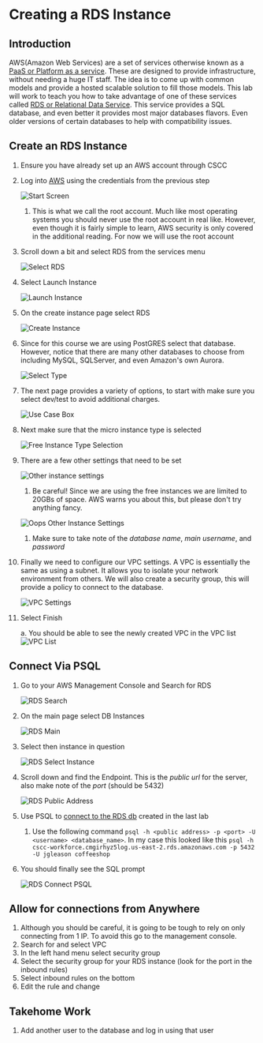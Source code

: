 # Creating a RDS Instance #

## Introduction ##

AWS(Amazon Web Services) are a set of services otherwise known as a [PaaS or Platform as a service](https://en.wikipedia.org/wiki/Platform_as_a_service). These are designed to provide infrastructure, without needing a huge IT staff. The idea is to come up with common models and provide a hosted scalable solution to fill those models. This lab will work to teach you how to take advantage of one of these services called [RDS or Relational Data Service](https://aws.amazon.com/rds/). This service provides a SQL database, and even better it provides most major databases flavors. Even older versions of certain databases to help with compatibility issues.

## Create an RDS Instance ##

1. Ensure you have already set up an AWS account through CSCC
2. Log into [AWS](https://aws.amazon.com) using the credentials from the previous step

    ![Start Screen](./resources/start_screen.png "Start Screen")
    
    1. This is what we call the root account. Much like most operating systems you should never use the root account in real like. However, even though it is fairly simple to learn, AWS security is only covered in the additional reading. For now we will use the root account

3. Scroll down a bit and select RDS from the services menu

    ![Select RDS](./resources/Select_RDS_Screen_Small.png "Select RDS")

4. Select Launch Instance

    ![Launch Instance](./resources/Instance_List_Page_Before.png "Launch Instance")

5. On the create instance page select RDS

    ![Create Instance](./resources/Create_Instance_Page.png "Create Instance")

6. Since for this course we are using PostGRES select that database. However, notice that there are many other databases to choose from including MySQL, SQLServer, and even Amazon's own Aurora. 

    ![Select Type](./resources/Select_DB_Type.png "Select DB Type")

7. The next page provides a variety of options, to start with make sure you select dev/test to avoid additional charges.

    ![Use Case Box](./resources/AWS_Use_Case_Box.png "Use Case Box")

8. Next make sure that the micro instance type is selected

    ![Free Instance Type Selection](./resources/Free_Tier_Instance_Select.png "Free Instance Type Selection")

9. There are a few other settings that need to be set

    ![Other instance settings](./resources/Free_Tier_Extra_Settings.png "Other instance settings")
    1. Be careful! Since we are using the free instances we are limited to 20GBs of space. AWS warns you about this, but please don't try anything fancy.

      ![Oops Other Instance Settings](./resources/Free_Tier_Must_Be_Sub_20.png "Oops Other Instance Settings")  

    1. Make sure to take note of the *database name*, *main username*, and *password*  

10. Finally we need to configure our VPC settings. A VPC is essentially the same as using a subnet. It allows you to isolate your network environment from others. We will also create a security group, this will provide a policy to connect to the database.

    ![VPC Settings](./resources/VPC_Settings_RDS.png "VPC Settings")

11. Select Finish

    a. You should be able to see the newly created VPC in the VPC list
    ![VPC List](./resources/Working_VPC_List.png "VPC List")

## Connect Via PSQL ##

1. Go to your AWS Management Console and Search for RDS

    ![RDS Search](./resources/RDS_Search_AWS.png)

2. On the main page select DB Instances

    ![RDS Main](./resources/RDS_main_open_instance.png)

3. Select then instance in question

    ![RDS Select Instance](./resources/RDS_select_instance.png)

4. Scroll down and find the Endpoint. This is the *public url* for the server, also make note of the *port* (should be 5432)

    ![RDS Public Address](./resources/RDS_Public_Address.png)

5. Use PSQL to [connect to the RDS db](#connect-psql) created in the last lab
    1. Use the following command `psql -h <public address> -p <port> -U <username> <database_name>`. In my case this looked like this `psql -h cscc-workforce.cmgirhyz5log.us-east-2.rds.amazonaws.com -p 5432 -U jgleason coffeeshop`

6. You should finally see the SQL prompt

    ![RDS Connect PSQL](./resources/RDS_Connect_PSQL.png)

## Allow for connections from Anywhere ##

1. Although you should be careful, it is going to be tough to rely on only connecting from 1 IP. To avoid this go to the management console.
2. Search for and select VPC
3. In the left hand menu select security group
4. Select the security group for your RDS instance (look for the port in the inbound rules)
5. Select inbound rules on the bottom 
6. Edit the rule and change

## Takehome Work

1. Add another user to the database and log in using that user


